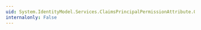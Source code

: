 ```yaml
---
uid: System.IdentityModel.Services.ClaimsPrincipalPermissionAttribute.Operation
internalonly: False
---
```

